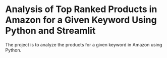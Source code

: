 # Analysis of Top Ranked Products in Amazon for a Given Keyword Using Python and Streamlit
  The project is to analyze the products for a given keyword in Amazon using Python. 
